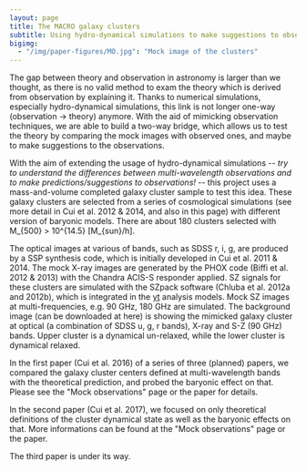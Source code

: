 ```yaml
---
layout: page
title: The MACRO galaxy clusters
subtitle: Using hydro-dynamical simulations to make suggestions to observations.
bigimg:
  - "/img/paper-figures/MO.jpg": "Mock image of the clusters"
---
```


The gap between theory and observation in astronomy is larger than we thought, as there is no valid method to exam the theory which is derived from observation by explaining it. Thanks to numerical simulations, especially hydro-dynamical simulations, this link is not longer one-way (observation -> theory) anymore. With the aid of mimicking observation techniques, we are able to build a two-way bridge, which allows us to test the theory by comparing the mock images with observed ones, and maybe to make suggestions to the observations.


With the aim of extending the usage of hydro-dynamical simulations -- *try to understand the differences between multi-wavelength observations and to make predictions/suggestions to observations!* --
this project uses a mass-and-volume completed galaxy cluster sample to test this idea. These galaxy clusters are selected from a series of cosmological simulations (see more detail in Cui et al. 2012 & 2014, and also in this page) with different version of baryonic models. There are about 180 clusters selected with M_{500} > 10^{14.5} [M_{sun}/h].

The optical images at various of bands, such as SDSS r, i, g, are produced by a SSP synthesis code, which is initially developed in Cui et al. 2011 & 2014. The mock X-ray images are generated by the PHOX code (Biffi et al. 2012 & 2013) with the Chandra ACIS-S responder applied. SZ signals for these clusters are simulated with the SZpack software (Chluba et al. 2012a and 2012b), which is integrated in the [yt](http://yt-project.org/) analysis models. Mock SZ images at multi-frequencies, e.g. 90 GHz, 180 GHz are simulated. The background image (can be downloaded at here) is showing the mimicked galaxy cluster at optical (a combination of SDSS u, g, r bands), X-ray and S-Z (90 GHz) bands. Upper cluster is a dynamical un-relaxed, while the lower cluster is dynamical relaxed.

In the first paper (Cui et al. 2016) of a series of three (planned) papers, we compared the galaxy cluster centers defined at multi-wavelength bands with the theoretical prediction, and probed the baryonic effect on that. Please see the "Mock observations" page or the paper for details.

In the second paper (Cui et al. 2017), we focused on only theoretical definitions of the cluster dynamical state as well as the baryonic effects on that. More informations can be found at the "Mock observations" page or the paper.

The third paper is under its way.
